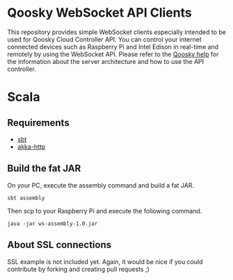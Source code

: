 Qoosky WebSocket API Clients
==================
This repository provides simple WebSocket clients especially intended to be used for Qoosky Cloud Controller API.  You can control your internet connected devices such as Raspberry Pi and Intel Edison in real-time and remotely by using the WebSocket API.  Please refer to the [Qoosky help](https://www.qoosky.io/help) for the information about the server architecture and how to use the API controller.


Scala
==================

## Requirements

- [sbt](https://www.qoosky.io/techs/1ec18db8bc)
- [akka-http](https://www.qoosky.io/techs/a98142497c#%E3%82%AF%E3%83%A9%E3%82%A4%E3%82%A2%E3%83%B3%E3%83%88%E3%82%B5%E3%82%A4%E3%83%89)

## Build the fat JAR

On your PC, execute the assembly command and build a fat JAR.

	sbt assembly

Then scp to your Raspberry Pi and execute the following command.

	java -jar ws-assembly-1.0.jar

## About SSL connections

SSL example is not included yet. Again, it would be nice if you could contribute by forking and creating pull requests ;)
